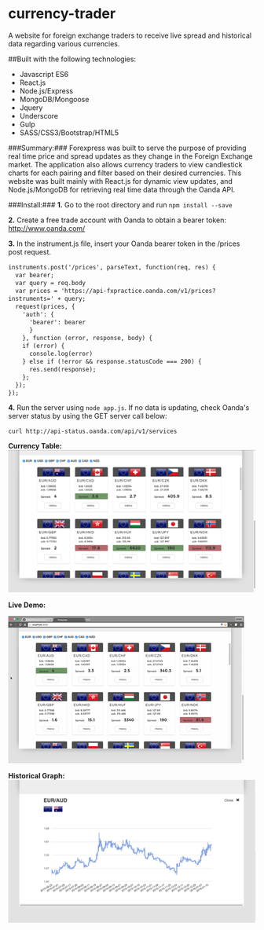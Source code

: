 # currency-trader
A website for foreign exchange traders to receive live spread and historical data regarding various currencies. 

##Built with the following technologies:
 - Javascript ES6
 - React.js
 - Node.js/Express
 - MongoDB/Mongoose
 - Jquery
 - Underscore
 - Gulp
 - SASS/CSS3/Bootstrap/HTML5
 
###Summary:###
Forexpress was built to serve the purpose of providing real time price and spread updates as they change in the Foreign Exchange market. The application also allows currency traders to view candlestick charts for each pairing and filter based on their desired currencies. This website was built mainly with React.js for dynamic view updates, and Node.js/MongoDB for retrieving real time data through the Oanda API.

###Install:###
**1.** Go to the root directory and run `npm install --save`

**2.** Create a free trade account with Oanda to obtain a bearer token: http://www.oanda.com/

**3.** In the instrument.js file, insert your Oanda bearer token in the /prices post request. 
```
instruments.post('/prices', parseText, function(req, res) { 
  var bearer;
  var query = req.body
  var prices = 'https://api-fxpractice.oanda.com/v1/prices?instruments=' + query;
  request(prices, {
    'auth': {
      'bearer': bearer
      }
    }, function (error, response, body) {
    if (error) {
      console.log(error)
    } else if (!error && response.statusCode === 200) {
      res.send(response);            
    };
  });
});
```
**4.** Run the server using `node app.js`. If no data is updating, check Oanda's server status by using the GET server call below:
```
curl http://api-status.oanda.com/api/v1/services
```

**Currency Table:**
<img src="public/images/demo-images/issue1.png" />

**Live Demo:**

<img src="public/images/demo-images/spread.gif" />

**Historical Graph:**
<img src="public/images/demo-images/issue2.png" />
